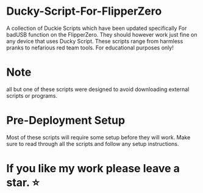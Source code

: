 # Ducky-Script-For-FlipperZero
A collection of Duckie Scripts which have been updated specifically For badUSB function on the FlipperZero. 
They should however work just fine on any device that uses Ducky Script.
These scripts range from harmless pranks to nefarious red team tools. For educational purposes only! 

# Note
all but one of these scripts were designed to avoid downloading external scripts or programs.

# Pre-Deployment Setup
Most of these scripts will require some setup before they will work.
Make sure to read through all the scripts and follow any setup instructions.

#  If you like my work please leave a star. ⭐
